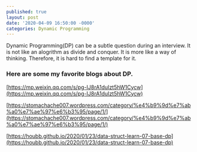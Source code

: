 ```yaml
---
published: true
layout: post
date: '2020-04-09 16:50:00 -0000'
categories: Dynamic Programming
---
```


Dynamic Programming(DP) can be a subtle question during an interview. It is not like an alogrithm as divide and conquer. It is more like a way of thinking. Therefore, it is hard to find a template for it.


### Here are some my favorite blogs about DP.

[https://mp.weixin.qq.com/s/pg-IJ8rA1duIzt5hW1Cycw](https://mp.weixin.qq.com/s/pg-IJ8rA1duIzt5hW1Cycw)

[https://stomachache007.wordpress.com/category/%e4%b9%9d%e7%ab%a0%e7%ae%97%e6%b3%95/page/1/](https://stomachache007.wordpress.com/category/%e4%b9%9d%e7%ab%a0%e7%ae%97%e6%b3%95/page/1/)

[https://houbb.github.io/2020/01/23/data-struct-learn-07-base-dp](https://houbb.github.io/2020/01/23/data-struct-learn-07-base-dp)